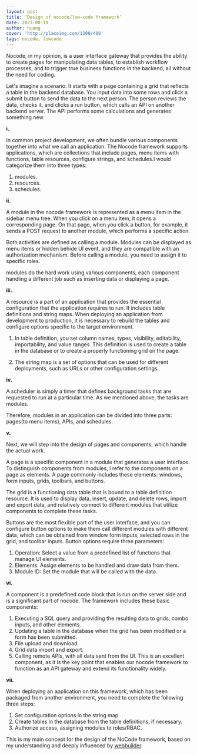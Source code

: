 ```yaml
---
layout: post
title: ‘Design of nocode/low-code framework’
date: 2023-08-19
author: huang
cover: 'http://placeimg.com/1300/400'
tags: nocode, lowcode
---
```


Nocode, in my opinion, is a user interface gateway that provides the ability to create pages for manipulating data tables, to establish workflow processes, and to trigger true business functions in the backend, all without the need for coding.


Let's imagine a scenario: It starts with a page containing a grid that reflects a table in the backend database. You input data into some rows and click a submit button to send the data to the next person. The person reviews the data, checks it, and clicks a run button, which calls an API on another backend server. The API performs some calculations and generates something new.

**i.**

In common project development, we often bundle various components together into what we call an application. The Nocode framework supports applications, which are collections that include pages, menu items with functions, table resources, configure strings, and schedules.I would categorize them into three types:

1. modules.
2. resources.
3. schedules.

**ii.**

A module in the nocode framework is represented as a menu item in the sidebar menu tree. When you click on a menu item, it opens a corresponding page. On that page,  when you click a button, for example, it sends a POST request to another module, which performs a specific action.


Both activities are defined as calling a module. Modules can be displayed as menu items or hidden behide UI event, and they are compatible with an authorization mechanism. Before calling a module, you need to assign it to specific roles.


modules do the hard work using various components, each component handling a different job such as inserting data or displaying a page.

**iii.**

A resource is a part of an application that provides the essential configuration that the application requires to run. It includes table definitions and string maps. When deploying an application from development to production, it is necessary to rebuild the tables and configure options specific to the target environment.

1. In table definition, you set column names, types, visibility, editability, importability, and value ranges. This definition is used to create a table in the database or to create a properly functioning grid on the page.

2. The string map is a set of options that can be used for different deployments, such as URLs or other configuration settings.

**iv.**

A scheduler is simply a timer that defines background tasks that are requested to run at a particular time. As we mentioned above, the tasks are modules.


Therefore,  modules in an application can be divided into three parts:  pages(to menu items), APIs, and  schedules.

**v.**

Next, we will step into the design of pages and components, which handle the actual work.


A page is a specific component in a module that generates a user interface. To distinguish components from modules, I refer to the components on a page as elements. A page commonly includes these elements: windows, form inputs, grids, toolbars, and buttons.


The grid is a functioning data table that is bound to a table definition resource. It is used to display data, insert, update, and delete rows, import and export data, and relatively connect to different modules that utilize components to complete these tasks.


Buttons are the most flexible part of the user interface, and you can configure button options to make them call different modules with different data, which can be obtained from window form inputs, selected rows in the grid, and toolbar inputs. Button options require three parameters:

1. Operation: Select a value from a predefined list of functions that manage UI elements.
2. Elements: Assign elements to be handled and draw data from them.
3. Module ID: Set the module that will be called with the data.

**vi.**

A component is a predefined code block that is run on the server side and is a significant part of nocode. The framework includes these basic components:

1. Executing a SQL query and providing the resulting data to grids, combo inputs, and other elements.
2. Updating a table in the database when the grid has been modified or a form has been submitted.
3. File upload and download.
4. Grid data import and export.
5. Calling remote APIs, with all data sent from the UI. This is an excellent component, as it is the key point that enables our nocode framework to function as an API gateway and extend its functionality widely.

**vii.**

When deploying an application on this framework, which has been packaged from another environment, you need to complete the following three steps:

1. Set configuration options in the string map.
2. Create tables in the database from the table definitions, if necessary.
3. Authorize access, assigning modules to roles/RBAC.

This is my main concept for the design of the NoCode framework, based on my understanding and deeply influenced by [webbuilder](putdb.com).
